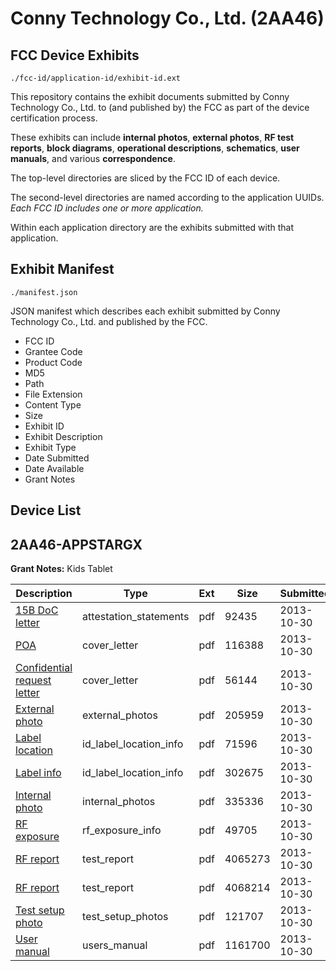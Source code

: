 # Conny Technology Co., Ltd. (2AA46)
## FCC Device Exhibits

```
./fcc-id/application-id/exhibit-id.ext
```

This repository contains the exhibit documents submitted by Conny Technology Co., Ltd. to (and published by) the FCC as part of the device certification process.

These exhibits can include **internal photos**, **external photos**, **RF test reports**, **block diagrams**, **operational descriptions**, **schematics**, **user manuals**, and various **correspondence**.

The top-level directories are sliced by the FCC ID of each device.

The second-level directories are named according to the application UUIDs. *Each FCC ID includes one or more application.*

Within each application directory are the exhibits submitted with that application. 

## Exhibit Manifest

```
./manifest.json
```

JSON manifest which describes each exhibit submitted by Conny Technology Co., Ltd. and published by the FCC.

- FCC ID
- Grantee Code
- Product Code
- MD5
- Path
- File Extension
- Content Type
- Size
- Exhibit ID
- Exhibit Description
- Exhibit Type
- Date Submitted
- Date Available
- Grant Notes

## Device List
## 2AA46-APPSTARGX
**Grant Notes:** Kids Tablet

| Description | Type | Ext | Size | Submitted | Available |
| ----------- | ---- | --- | ---- | --------- | --------- |
| [15B DoC letter](2AA46-APPSTARGX/918e68a24e24e214aef25958968377a0/2105824.pdf) | attestation_statements | pdf | 92435 | 2013-10-30 | 2013-10-30 |
| [POA](2AA46-APPSTARGX/918e68a24e24e214aef25958968377a0/2105822.pdf) | cover_letter | pdf | 116388 | 2013-10-30 | 2013-10-30 |
| [Confidential request letter](2AA46-APPSTARGX/918e68a24e24e214aef25958968377a0/2105823.pdf) | cover_letter | pdf | 56144 | 2013-10-30 | 2013-10-30 |
| [External photo](2AA46-APPSTARGX/918e68a24e24e214aef25958968377a0/2105832.pdf) | external_photos | pdf | 205959 | 2013-10-30 | 2013-10-30 |
| [Label location](2AA46-APPSTARGX/918e68a24e24e214aef25958968377a0/2105834.pdf) | id_label_location_info | pdf | 71596 | 2013-10-30 | 2013-10-30 |
| [Label info](2AA46-APPSTARGX/918e68a24e24e214aef25958968377a0/2105835.pdf) | id_label_location_info | pdf | 302675 | 2013-10-30 | 2013-10-30 |
| [Internal photo](2AA46-APPSTARGX/918e68a24e24e214aef25958968377a0/2105833.pdf) | internal_photos | pdf | 335336 | 2013-10-30 | 2013-10-30 |
| [RF exposure](2AA46-APPSTARGX/918e68a24e24e214aef25958968377a0/2105830.pdf) | rf_exposure_info | pdf | 49705 | 2013-10-30 | 2013-10-30 |
| [RF report](2AA46-APPSTARGX/918e68a24e24e214aef25958968377a0/2105828.pdf) | test_report | pdf | 4065273 | 2013-10-30 | 2013-10-30 |
| [RF report](2AA46-APPSTARGX/918e68a24e24e214aef25958968377a0/2105829.pdf) | test_report | pdf | 4068214 | 2013-10-30 | 2013-10-30 |
| [Test setup photo](2AA46-APPSTARGX/918e68a24e24e214aef25958968377a0/2105831.pdf) | test_setup_photos | pdf | 121707 | 2013-10-30 | 2013-10-30 |
| [User manual](2AA46-APPSTARGX/918e68a24e24e214aef25958968377a0/2105836.pdf) | users_manual | pdf | 1161700 | 2013-10-30 | 2013-10-30 |
